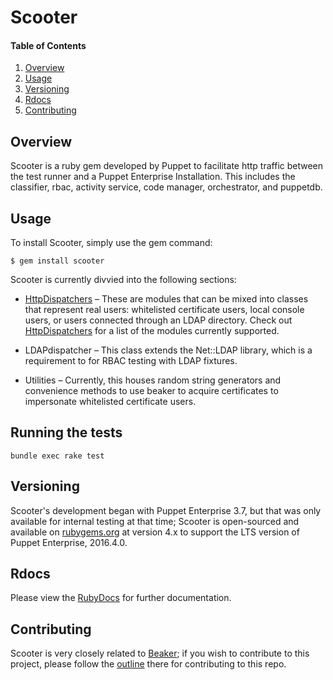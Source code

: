 # Scooter

#### Table of Contents

1. [Overview](#overview)
2. [Usage](#usage)
3. [Versioning](#versioning)
4. [Rdocs](#rdocs)
5. [Contributing](#contributing)

## Overview

Scooter is a ruby gem developed by Puppet to facilitate http traffic between the
test runner and a Puppet Enterprise Installation. This includes the classifier, rbac,
activity service, code manager, orchestrator, and puppetdb.

## Usage

To install Scooter, simply use the gem command:

```
$ gem install scooter
```

Scooter is currently divvied into the following sections:

 - [HttpDispatchers](docs/http_dispatchers.md) – These are modules that can be mixed into classes that represent real users: whitelisted certificate users, local console users, or users connected through an LDAP directory. Check out [HttpDispatchers](lib/scooter/httpdispatchers) for a list of the modules currently supported.

 - LDAPdispatcher – This class extends the Net::LDAP library, which is a requirement to for RBAC testing with LDAP fixtures.
 - Utilities – Currently, this houses random string generators and convenience methods to use beaker to acquire certificates to impersonate whitelisted certificate users.

## Running the tests

```
bundle exec rake test
```

## Versioning

Scooter's development began with Puppet Enterprise 3.7, but that was only available for internal testing at that time; Scooter is open-sourced and available on [rubygems.org](https://rubygems.org) at version 4.x to support the LTS version of Puppet Enterprise, 2016.4.0.

## Rdocs

Please view the [RubyDocs](http://rubydoc.info/github/puppetlabs/scooter) for further documentation.

## Contributing

Scooter is very closely related to [Beaker](https://github.com/puppetlabs/beaker); if you wish to contribute to this project, please follow the [outline](https://github.com/puppetlabs/beaker/blob/master/CONTRIBUTING.md) there for contributing to this repo.
